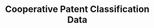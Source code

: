 ---
layout: default
bigquery: https://console.cloud.google.com/bigquery?p=patents-public-data&d=cpc&page=dataset
citation: '“Cooperative Patent Classification” by the EPO and USPTO, for public use. '
contributors: EPO, USPTO
cost: None
description: Cooperative Patent Classification Data contains the scheme and definitions
  of the Cooperative Patent Classification system for classifying patent documents.
  The CPC is the result of a partnership between the EPO and the USPTO in their joint
  effort to develop a common, internationally compatible classification system for
  technical documents, in particular patent publications, which will be used by both
  offices in the patent granting process
documentation: https://www.cooperativepatentclassification.org/cpcSchemeAndDefinitions
last_edit: 04/10/2022, 05:34:53
location: https://www.cooperativepatentclassification.org/index
maintained_by: USPTO, EPO
schema_fields:
- title_full
- title_part
- informative_references
- parents
- applicationReferences
- application_references
- titleFull
- additional_only
- dateRevised
- informativeReferences
- level
- notAllocatable
- breakdown_code
- synonyms
- breakdownCode
- symbol
- ipc_concordant
- children
- definition
- childGroups
- limiting_references
- glossary
- ipcConcordant
- status
- residualReferences
- date_revised
- limitingReferences
- sizeCache
- not_allocatable
- residual_references
- titlePart
- child_groups
shortname: cooperative_patent_classification
tags:
- patents
- science
title: Cooperative Patent Classification Data
uuid: 984374a7-16e9-4b35-9445-458daceb01bf
---